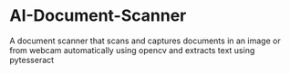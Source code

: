 # AI-Document-Scanner
A document scanner that scans and captures documents in an image or from webcam automatically using opencv and extracts text using pytesseract
